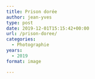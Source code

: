 ```yaml
---
title: Prison dorée
author: jean-yves
type: post
date: 2019-12-01T15:15:42+00:00
url: /prison-doree/
categories:
  - Photographie
years:
  - 2019
format: image

---
```

